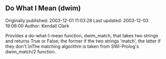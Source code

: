 ## Do What I Mean (dwim) 
Originally published: 2003-12-01 11:03:28 
Last updated: 2003-12-03 19:06:00 
Author: Kendall Clark 
 
Provides a do-what-I-mean function, dwim_match, that takes two strings and returns True or False; the former if the two strings 'match', the latter if they don't.\nThe matching algorithm is taken from SWI-Prolog's dwim_match/2 function.